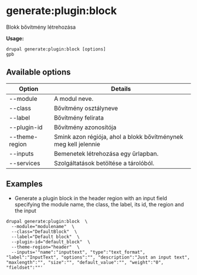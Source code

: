 # generate:plugin:block
Blokk bővítmény létrehozása

**Usage:**
```
drupal generate:plugin:block [options]
gpb
```

## Available options
Option | Details
-------|-------------
--module | A modul neve.
--class | Bővítmény osztályneve
--label | Bővítmény felirata
--plugin-id | Bővítmény azonosítója
--theme-region | Smink azon régiója, ahol a blokk bővítménynek meg kell jelennie
--inputs | Bemenetek létrehozása egy űrlapban.
--services | Szolgáltatások betöltése a tárolóból.

## Examples
* Generate a plugin block in the header region with an input field specifying the module name, the class, the label, its id, the region and the input
```
drupal generate:plugin:block  \
  --module="modulename"  \
  --class="DefaultBlock"  \
  --label="Default block"  \
  --plugin-id="default_block"  \
  --theme-region="header"  \
  --inputs='"name":"inputtext", "type":"text_format", "label":"InputText", "options":"", "description":"Just an input text", "maxlength":"", "size":"", "default_value":"", "weight":"0", "fieldset":""'
```
